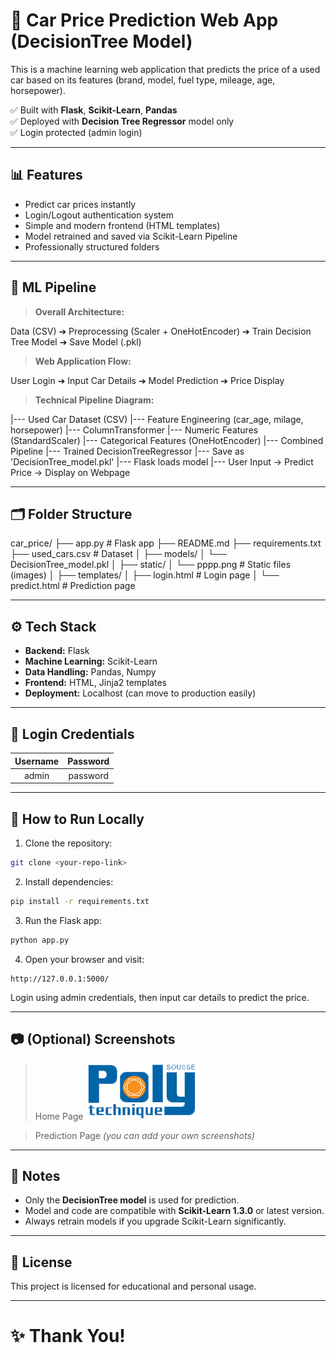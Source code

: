 
# 🚗 Car Price Prediction Web App (DecisionTree Model)

This is a machine learning web application that predicts the price of a used car based on its features (brand, model, fuel type, mileage, age, horsepower).

✅ Built with **Flask**, **Scikit-Learn**, **Pandas**  
✅ Deployed with **Decision Tree Regressor** model only  
✅ Login protected (admin login)

---

## 📊 Features

- Predict car prices instantly
- Login/Logout authentication system
- Simple and modern frontend (HTML templates)
- Model retrained and saved via Scikit-Learn Pipeline
- Professionally structured folders

---

## 🧠 ML Pipeline

> **Overall Architecture:**

Data (CSV) ➔ Preprocessing (Scaler + OneHotEncoder) ➔ Train Decision Tree Model ➔ Save Model (.pkl)

> **Web Application Flow:**

User Login ➔ Input Car Details ➔ Model Prediction ➔ Price Display

> **Technical Pipeline Diagram:**

|--- Used Car Dataset (CSV)
    |--- Feature Engineering (car_age, milage, horsepower)
        |--- ColumnTransformer
            |--- Numeric Features (StandardScaler)
            |--- Categorical Features (OneHotEncoder)
                |--- Combined Pipeline
                    |--- Trained DecisionTreeRegressor
                        |--- Save as 'DecisionTree_model.pkl'
                            |--- Flask loads model
                                |--- User Input → Predict Price → Display on Webpage

---

## 🗂 Folder Structure

car_price/
├── app.py                   # Flask app
├── README.md
├── requirements.txt
├── used_cars.csv             # Dataset
│
├── models/
│   └── DecisionTree_model.pkl
│
├── static/
│   └── pppp.png              # Static files (images)
│
├── templates/
│   ├── login.html            # Login page
│   └── predict.html          # Prediction page

---

## ⚙️ Tech Stack

- **Backend:** Flask
- **Machine Learning:** Scikit-Learn
- **Data Handling:** Pandas, Numpy
- **Frontend:** HTML, Jinja2 templates
- **Deployment:** Localhost (can move to production easily)

---

## 🔐 Login Credentials

| Username | Password |
|:--------:|:--------:|
| admin    | password |

---

## 🚀 How to Run Locally

1. Clone the repository:
```bash
git clone <your-repo-link>
```

2. Install dependencies:
```bash
pip install -r requirements.txt
```

3. Run the Flask app:
```bash
python app.py
```

4. Open your browser and visit:
```
http://127.0.0.1:5000/
```

Login using admin credentials, then input car details to predict the price.

---

## 📷 (Optional) Screenshots

> Home Page
![Login Page](static/pppp.png)

> Prediction Page
_(you can add your own screenshots)_

---

## 🧹 Notes

- Only the **DecisionTree model** is used for prediction.
- Model and code are compatible with **Scikit-Learn 1.3.0** or latest version.
- Always retrain models if you upgrade Scikit-Learn significantly.

---

## 📜 License

This project is licensed for educational and personal usage.

---

# ✨ Thank You!

